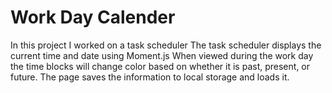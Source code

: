 # Work Day Calender 
 In this project I worked on a task scheduler
 The task scheduler displays the current time and date using Moment.js
 When viewed during the work day the time blocks will change color based on 
 whether it is past, present, or future.
 The page saves the information to local storage and loads it.

